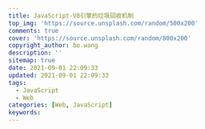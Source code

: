 ```yaml
---
title: JavaScript-V8引擎的垃圾回收机制
top_img: 'https://source.unsplash.com/random/500x200'
comments: true
cover: 'https://source.unsplash.com/random/800x200'
copyright_author: bo.wang
description: ''
sitemap: true
date: 2021-09-01 22:09:33
updated: 2021-09-01 22:09:33
tags:
  - JavaScript
  - Web
categories: [Web, JavaScript]
keywords:
---
```



